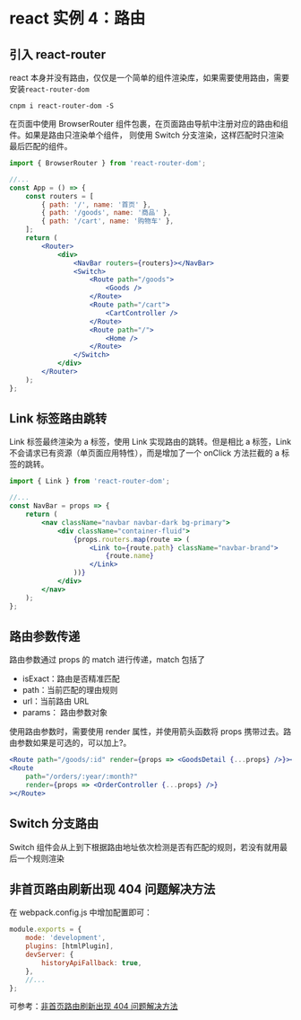 # react 实例 4：路由

## 引入 react-router

react 本身并没有路由，仅仅是一个简单的组件渲染库，如果需要使用路由，需要安装`react-router-dom`

```shell
cnpm i react-router-dom -S
```

在页面中使用 BrowserRouter 组件包裹，在页面路由导航中注册对应的路由和组件。如果是路由只渲染单个组件，
则使用 Switch 分支渲染，这样匹配时只渲染最后匹配的组件。

```jsx
import { BrowserRouter } from 'react-router-dom';

//...
const App = () => {
	const routers = [
		{ path: '/', name: '首页' },
		{ path: '/goods', name: '商品' },
		{ path: '/cart', name: '购物车' },
	];
	return (
		<Router>
			<div>
				<NavBar routers={routers}></NavBar>
				<Switch>
					<Route path="/goods">
						<Goods />
					</Route>
					<Route path="/cart">
						<CartController />
					</Route>
					<Route path="/">
						<Home />
					</Route>
				</Switch>
			</div>
		</Router>
	);
};
```

## Link 标签路由跳转

Link 标签最终渲染为 a 标签，使用 Link 实现路由的跳转。但是相比 a 标签，Link 不会请求已有资源（单页面应用特性），而是增加了一个 onClick 方法拦截的 a 标签的跳转。

```jsx
import { Link } from 'react-router-dom';

//...
const NavBar = props => {
	return (
		<nav className="navbar navbar-dark bg-primary">
			<div className="container-fluid">
				{props.routers.map(route => (
					<Link to={route.path} className="navbar-brand">
						{route.name}
					</Link>
				))}
			</div>
		</nav>
	);
};
```

## 路由参数传递

路由参数通过 props 的 match 进行传递，match 包括了

-   isExact：路由是否精准匹配
-   path：当前匹配的理由规则
-   url：当前路由 URL
-   params： 路由参数对象

使用路由参数时，需要使用 render 属性，并使用箭头函数将 props 携带过去。路由参数如果是可选的，可以加上?。

```jsx
<Route path="/goods/:id" render={props => <GoodsDetail {...props} />}></Route>
<Route
	path="/orders/:year/:month?"
	render={props => <OrderController {...props} />}
></Route>
```

## Switch 分支路由

Switch 组件会从上到下根据路由地址依次检测是否有匹配的规则，若没有就用最后一个规则渲染

## 非首页路由刷新出现 404 问题解决方法

在 webpack.config.js 中增加配置即可：

```js
module.exports = {
	mode: 'development',
	plugins: [htmlPlugin],
	devServer: {
		historyApiFallback: true,
	},
	//...
};
```

可参考：[非首页路由刷新出现 404 问题解决方法](http://echizen.github.io/tech/2016/07-05-webpack-dev-server-react-router-config)
